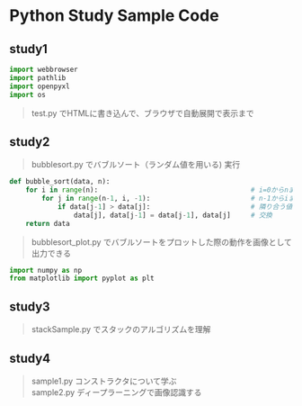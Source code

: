 # Python Study Sample Code

## study1 

```python
import webbrowser
import pathlib
import openpyxl
import os
```
> test.py でHTMLに書き込んで、ブラウザで自動展開で表示まで

## study2

> bubblesort.py でバブルソート（ランダム値を用いる) 実行
```python
def bubble_sort(data, n):
    for i in range(n):                                      # i=0からnまでのループ
        for j in range(n-1, i, -1):                         # n-1からiまでの逆ループ
            if data[j-1] > data[j]:                         # 隣り合う値を比較
                data[j], data[j-1] = data[j-1], data[j]     # 交換
    return data
```

> bubblesort_plot.py でバブルソートをプロットした際の動作を画像として出力できる
```python
import numpy as np
from matplotlib import pyplot as plt
```

## study3
> stackSample.py でスタックのアルゴリズムを理解

## study4
> sample1.py コンストラクタについて学ぶ  
> sample2.py ディープラーニングで画像認識する